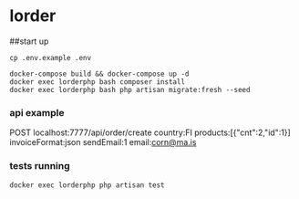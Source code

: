 # lorder

##start up

```cp .env.example .env```

```
docker-compose build && docker-compose up -d
docker exec lorderphp bash composer install
docker exec lorderphp bash php artisan migrate:fresh --seed
```

### api example

POST localhost:7777/api/order/create
country:FI
products:[{"cnt":2,"id":1}]
invoiceFormat:json
sendEmail:1
email:corn@ma.is

### tests running

```
docker exec lorderphp php artisan test
```